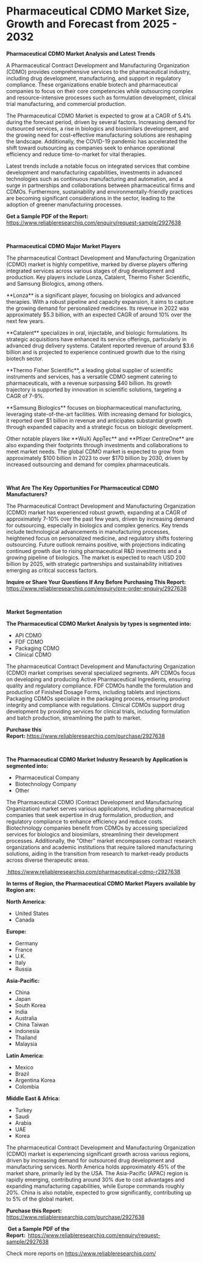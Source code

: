 <p><h1>Pharmaceutical CDMO Market Size, Growth and Forecast from 2025 - 2032</h1></p><p><strong>Pharmaceutical CDMO Market Analysis and Latest Trends</strong></p>
<p><p>A Pharmaceutical Contract Development and Manufacturing Organization (CDMO) provides comprehensive services to the pharmaceutical industry, including drug development, manufacturing, and support in regulatory compliance. These organizations enable biotech and pharmaceutical companies to focus on their core competencies while outsourcing complex and resource-intensive processes such as formulation development, clinical trial manufacturing, and commercial production.</p><p>The Pharmaceutical CDMO Market is expected to grow at a CAGR of 5.4% during the forecast period, driven by several factors. Increasing demand for outsourced services, a rise in biologics and biosimilars development, and the growing need for cost-effective manufacturing solutions are reshaping the landscape. Additionally, the COVID-19 pandemic has accelerated the shift toward outsourcing as companies seek to enhance operational efficiency and reduce time-to-market for vital therapies.</p><p>Latest trends include a notable focus on integrated services that combine development and manufacturing capabilities, investments in advanced technologies such as continuous manufacturing and automation, and a surge in partnerships and collaborations between pharmaceutical firms and CDMOs. Furthermore, sustainability and environmentally-friendly practices are becoming significant considerations in the sector, leading to the adoption of greener manufacturing processes.</p></p>
<p><strong>Get a Sample PDF of the Report:&nbsp;</strong> <a href="https://www.reliableresearchiq.com/enquiry/request-sample/2927638?utm_campaign=3027&utm_medium=2&utm_source=Github&utm_content=ia&utm_term=12032025&utm_id=pharmaceutical-cdmo">https://www.reliableresearchiq.com/enquiry/request-sample/2927638</a></p>
<p>&nbsp;</p>
<p><strong>Pharmaceutical CDMO Major Market Players</strong></p>
<p><p>The pharmaceutical Contract Development and Manufacturing Organization (CDMO) market is highly competitive, marked by diverse players offering integrated services across various stages of drug development and production. Key players include Lonza, Catalent, Thermo Fisher Scientific, and Samsung Biologics, among others.</p><p>**Lonza** is a significant player, focusing on biologics and advanced therapies. With a robust pipeline and capacity expansion, it aims to capture the growing demand for personalized medicines. Its revenue in 2022 was approximately $5.3 billion, with an expected CAGR of around 10% over the next few years.</p><p>**Catalent** specializes in oral, injectable, and biologic formulations. Its strategic acquisitions have enhanced its service offerings, particularly in advanced drug delivery systems. Catalent reported revenue of around $3.6 billion and is projected to experience continued growth due to the rising biotech sector.</p><p>**Thermo Fisher Scientific**, a leading global supplier of scientific instruments and services, has a versatile CDMO segment catering to pharmaceuticals, with a revenue surpassing $40 billion. Its growth trajectory is supported by innovation in scientific solutions, targeting a CAGR of 7-9%.</p><p>**Samsung Biologics** focuses on biopharmaceutical manufacturing, leveraging state-of-the-art facilities. With increasing demand for biologics, it reported over $1 billion in revenue and anticipates substantial growth through expanded capacity and a strategic focus on biologic development.</p><p>Other notable players like **WuXi AppTec** and **Pfizer CentreOne** are also expanding their footprints through investments and collaborations to meet market needs. The global CDMO market is expected to grow from approximately $100 billion in 2023 to over $170 billion by 2030, driven by increased outsourcing and demand for complex pharmaceuticals.</p></p>
<p>&nbsp;</p>
<p><strong>What Are The Key Opportunities For Pharmaceutical CDMO Manufacturers?</strong></p>
<p><p>The Pharmaceutical Contract Development and Manufacturing Organization (CDMO) market has experienced robust growth, expanding at a CAGR of approximately 7-10% over the past few years, driven by increasing demand for outsourcing, especially in biologics and complex generics. Key trends include technological advancements in manufacturing processes, heightened focus on personalized medicine, and regulatory shifts fostering outsourcing. Future outlook remains positive, with projections indicating continued growth due to rising pharmaceutical R&D investments and a growing pipeline of biologics. The market is expected to reach USD 200 billion by 2025, with strategic partnerships and sustainability initiatives emerging as critical success factors.</p></p>
<p><strong>Inquire or Share Your Questions If Any Before Purchasing This Report:</strong> <a href="https://www.reliableresearchiq.com/enquiry/pre-order-enquiry/2927638?utm_campaign=3027&utm_medium=2&utm_source=Github&utm_content=ia&utm_term=12032025&utm_id=pharmaceutical-cdmo">https://www.reliableresearchiq.com/enquiry/pre-order-enquiry/2927638</a></p>
<p>&nbsp;</p>
<p><strong>Market Segmentation</strong></p>
<p><strong>The Pharmaceutical CDMO Market Analysis by types is segmented into:</strong></p>
<p><ul><li>API CDMO</li><li>FDF CDMO</li><li>Packaging CDMO</li><li>Clinical CDMO</li></ul></p>
<p><p>The pharmaceutical Contract Development and Manufacturing Organization (CDMO) market comprises several specialized segments. API CDMOs focus on developing and producing Active Pharmaceutical Ingredients, ensuring quality and regulatory compliance. FDF CDMOs handle the formulation and production of Finished Dosage Forms, including tablets and injections. Packaging CDMOs specialize in the packaging process, ensuring product integrity and compliance with regulations. Clinical CDMOs support drug development by providing services for clinical trials, including formulation and batch production, streamlining the path to market.</p></p>
<p><strong>Purchase this Report:&nbsp;</strong><a href="https://www.reliableresearchiq.com/purchase/2927638?utm_campaign=3027&utm_medium=2&utm_source=Github&utm_content=ia&utm_term=12032025&utm_id=pharmaceutical-cdmo">https://www.reliableresearchiq.com/purchase/2927638</a></p>
<p>&nbsp;</p>
<p><strong>The Pharmaceutical CDMO Market Industry Research by Application is segmented into:</strong></p>
<p><ul><li>Pharmaceutical Company</li><li>Biotechnology Company</li><li>Other</li></ul></p>
<p><p>The Pharmaceutical CDMO (Contract Development and Manufacturing Organization) market serves various applications, including pharmaceutical companies that seek expertise in drug formulation, production, and regulatory compliance to enhance efficiency and reduce costs. Biotechnology companies benefit from CDMOs by accessing specialized services for biologics and biosimilars, streamlining their development processes. Additionally, the "Other" market encompasses contract research organizations and academic institutions that require tailored manufacturing solutions, aiding in the transition from research to market-ready products across diverse therapeutic areas.</p></p>
<p><a href="https://www.reliableresearchiq.com/pharmaceutical-cdmo-r2927638?utm_campaign=3027&utm_medium=2&utm_source=Github&utm_content=ia&utm_term=12032025&utm_id=pharmaceutical-cdmo">&nbsp;https://www.reliableresearchiq.com/pharmaceutical-cdmo-r2927638</a></p>
<p><strong>In terms of Region, the Pharmaceutical CDMO Market Players available by Region are:</strong></p>
<p>
    <p> <strong> North America: </strong>
        <ul>
            <li>United States</li>
            <li>Canada</li>
        </ul>
        </p> 
    <p> <strong> Europe: </strong>
        <ul>
            <li>Germany</li>
            <li>France</li>
            <li>U.K.</li>
            <li>Italy</li>
            <li>Russia</li>
        </ul>
        </p> 
    <p> <strong> Asia-Pacific: </strong>
        <ul>
            <li>China</li>
            <li>Japan</li>
            <li>South Korea</li>
            <li>India</li>
            <li>Australia</li>
            <li>China Taiwan</li>
            <li>Indonesia</li>
            <li>Thailand</li>
            <li>Malaysia</li>
        </ul>
        </p> 
    <p> <strong> Latin America: </strong>
        <ul>
            <li>Mexico</li>
            <li>Brazil</li>
            <li>Argentina Korea</li>
            <li>Colombia</li>
        </ul>
        </p> 
    <p> <strong> Middle East & Africa: </strong>
        <ul>
            <li>Turkey</li>
            <li>Saudi</li>
            <li>Arabia</li>
            <li>UAE</li>
            <li>Korea</li>
        </ul>
    </p>
    </p>
<p><p>The pharmaceutical Contract Development and Manufacturing Organization (CDMO) market is experiencing significant growth across various regions, driven by increasing demand for outsourced drug development and manufacturing services. North America holds approximately 45% of the market share, primarily led by the USA. The Asia-Pacific (APAC) region is rapidly emerging, contributing around 30% due to cost advantages and expanding manufacturing capabilities, while Europe commands roughly 20%. China is also notable, expected to grow significantly, contributing up to 5% of the global market.</p></p>
<p><strong>Purchase this Report: </strong><a href="https://www.reliableresearchiq.com/purchase/2927638?utm_campaign=3027&utm_medium=2&utm_source=Github&utm_content=ia&utm_term=12032025&utm_id=pharmaceutical-cdmo">https://www.reliableresearchiq.com/purchase/2927638</a></p>
<p>&nbsp;<strong>Get a Sample PDF of the Report:&nbsp;&nbsp;</strong><a href="https://www.reliableresearchiq.com/enquiry/request-sample/2927638?utm_campaign=3027&utm_medium=2&utm_source=Github&utm_content=ia&utm_term=12032025&utm_id=pharmaceutical-cdmo">https://www.reliableresearchiq.com/enquiry/request-sample/2927638</a></p>
<p><strong></strong></p>
<p>Check more reports on <a href="https://www.reliableresearchiq.com/?utm_campaign=3027&utm_medium=2&utm_source=Github&utm_content=ia&utm_term=12032025&utm_id=pharmaceutical-cdmo">https://www.reliableresearchiq.com/</a></p>